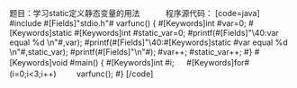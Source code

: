 题目：学习static定义静态变量的用法　　　
程序源代码：
[code=java]
#include #[Fields]"stdio.h"#
varfunc()
{
	#[Keywords]int #var=0;
	#[Keywords]static #[Keywords]int #static_var=0;
	#printf(#[Fields]"\40:var equal %d \n"#,var);
	#printf(#[Fields]"\40:#[Keywords]static #var equal %d \n"#,static_var);
	#printf(#[Fields]"\n"#);
	#var++;
	#static_var++;
#}
#[Keywords]void #main()
{
	#[Keywords]int #i;
　  #[Keywords]for#(i=0;i<3;i++)
　　   varfunc();
#}
[/code]